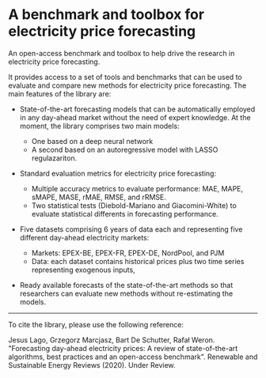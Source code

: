 # A benchmark and toolbox for electricity price forecasting

An open-access benchmark and toolbox to help drive the research in electricity price 
forecasting. 

It provides access to a set of tools and benchmarks that can be used to evaluate and compare
new methods for electricity price forecasting. The main features of the library are:

* State-of-the-art forecasting models that can be automatically employed in
any day-ahead market without the need of expert knowledge. At the moment, the library comprises
two main models:
  * One based on a deep neural network
  * A second based on an autoregressive model with LASSO regulazariton. 

* Standard evaluation metrics for electricity price forecasting:
  * Multiple accuracy metrics to evaluate performance: MAE, MAPE, sMAPE, MASE, rMAE, RMSE, and rRMSE.
  * Two statistical tests (Diebold-Mariano and Giacomini-White) to evaluate statistical differents in forecasting performance.

* Five datasets comprising 6 years of data each and representing five different day-ahead electricity markets:
  * Markets: EPEX-BE, EPEX-FR, EPEX-DE, NordPool, and PJM
  * Data: each dataset contains historical prices plus two time series representing exogenous inputs, 

* Ready available forecasts of the state-of-the-art methods so that researchers can evaluate new methods 
without re-estimating the models.


----

To cite the library, please use the following reference:

Jesus Lago, Grzegorz Marcjasz, Bart De Schutter, Rafał Weron. "Forecasting day-ahead electricity prices: A review of state-of-the-art algorithms, best practices and an open-access benchmark". Renewable and Sustainable Energy Reviews (2020). Under Review.